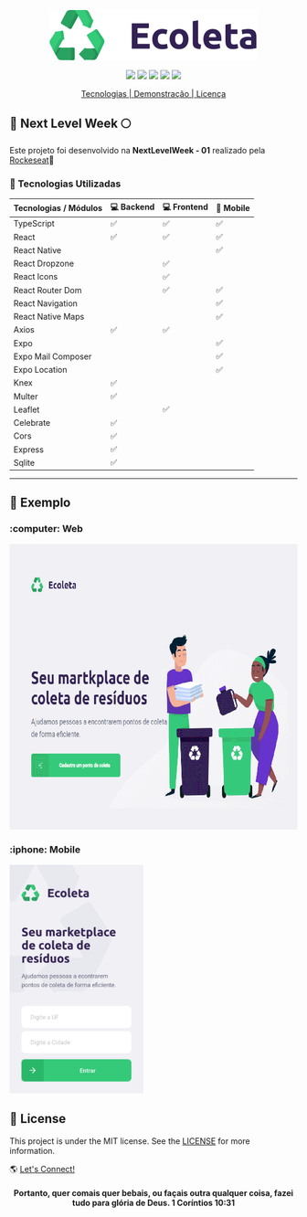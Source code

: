 <p align="center">
  <img src="web/src/assets/logo.svg" >
</p>
<p align="center">
  <img src="https://img.shields.io/github/languages/top/lunathos/ecoleta-nlw01?color=%234f6742&label=Typescript">
  <img src="https://img.shields.io/github/languages/count/lunathos/ecoleta-nlw01?color=blue&label=Languages">
  <img src="https://img.shields.io/github/repo-size/lunathos/ecoleta-nlw01?color=%234f6742&label=Repo%20size">
  <img src="https://img.shields.io/github/issues/lunathos/ecoleta-nlw01?color=blue&label=Issues">
  <img src="https://img.shields.io/github/license/lunathos/ecoleta-nlw01?color=%234f6742&label=License">
</p>

<p align="center">
  <a href="#checkered_flag-tecnologias-utilizadas">Tecnologias | </a>
  <a href="#movie_camera-exemplo">Demonstração | </a>
  <a href="#pencil-license">Licença</a>
</p>


## :rocket: Next Level Week :full_moon:

Este projeto foi desenvolvido na **NextLevelWeek - 01** realizado pela [Rockeseat](https://github.com/Rocketseat):rocket:

### :checkered_flag: Tecnologias Utilizadas


|__**Tecnologias / Módulos**__ |:computer: __**Backend**__  |:computer:  __**Frontend**__  |:iphone: __**Mobile**__|
|--------------------| ---------------| -----------------|---------------|
TypeScript |  :white_check_mark:  |     :white_check_mark:    |     :white_check_mark:   |
React |  :white_check_mark: | :white_check_mark:  | :white_check_mark: |
React Native |          |         |  :white_check_mark:  |
React Dropzone |          |  :white_check_mark:  |        |
React Icons |          |  :white_check_mark: |        |
React Router Dom |          | :white_check_mark: | :white_check_mark: |
React Navigation |          |         | :white_check_mark: |
React Native Maps |          |         | :white_check_mark: |
Axios | :white_check_mark: | :white_check_mark: |        |
Expo |          |         | :white_check_mark: |
Expo Mail Composer |          |         | :white_check_mark: |
Expo Location |          |         | :white_check_mark: |
Knex |:white_check_mark: |         |        |
Multer |:white_check_mark:|         |        |
Leaflet |          | :white_check_mark: |        |
Celebrate | :white_check_mark:  |         |        |
Cors | :white_check_mark: |         |        |
Express |:white_check_mark: |         |        |
Sqlite |:white_check_mark: |         |        |
--------------------------------------------------------

## :movie_camera: Exemplo

<p align="center">

<h3> :computer: Web</h3>
  <img src="https://github.com/Lunathos/ecoleta-nlw01/blob/master/demo/EcoletaGif.gif" widht=500 height=500>
  
<h3>:iphone: Mobile</h3>
  <img src="https://github.com/Lunathos/ecoleta-nlw01/blob/master/demo/EcoletaAppGif.gif" widht=400 height=400>
</p>


## :pencil: License
This project is under the MIT license. See the [LICENSE](https://github.com/Lunathos/ecoleta-nlw01/blob/master/LICENSE) for more information.

:earth_americas: [Let's Connect!](https://www.linkedin.com/in/davi-carvalho-61b8691ab/)

<h4 align="center">Portanto, quer comais quer bebais, ou façais outra qualquer coisa, fazei tudo para glória de Deus.
 1 Coríntios 10:31
</h4>

